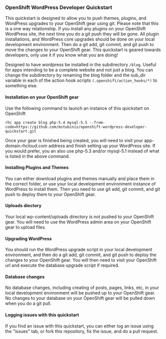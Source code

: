### OpenShift WordPress Developer Quickstart  
This quickstart is designed to allow you to push themes, plugins, and WordPress upgrades to your OpenShift gear using git.  Please note that this is a one way relationship. If you install any plugins on your OpenShift WordPress site, the next time you do a git push they will be gone.  All plugin installations, and WordPress core upgrades should be done on your local development environment.  Then do a git add, git commit, and git push to move the changes to your OpenShift gear.  This quickstart is geared towards developers, only use it if you know what you are doing!

Designed to have wordpress be installed in the subdirectory `/blog`. Useful for apps intending to be a complete website and not just a blog.
You can change the subdirectory by renaming the blog folder and the sub_dir variable in each of the action hook scripts `(.openshift/action_hooks/*)` to something else.

#### Installation on your OpenShift gear  
Use the following command to launch an instance of this quickstart on OpenShift

	rhc app create blog php-5.4 mysql-5.5 --from-code=https://github.com/mstubinis/openshift-wordpress-developer-quickstart.git
	
Once your gear is finished being created, you will need to visit your app-domain.rhcloud.com address and finish setting up your WordPress site.  If you would prefer, you an also use php-5.3 and/or mysql-5.1 instead of what is listed in the above command.  

#### Installing Plugins and Themes  
You can either download plugins and themes manually and place them in the correct folder, or use your local development environment instance of WordPress to install them.  Then you need to use git add, git commit, and git push to deploy them to your OpenShift gear.  

#### Uploads diectory  
Your local wp-content/uploads directory is not pushed to your OpenShift gear.  You will need to use the WordPress admin area on your OpenShift gear to upload files.  

#### Upgrading WordPress  
You should run the WordPress upgrade script in your local development environment, and then do a git add, git commit, and git push to deploy the changes to your OpenShift gear.  You will then need to visit your OpenShift url and execute the database upgrade script if required.  

#### Database changes  
No database changes, including creating of posts, pages, links, etc, in your local development environment will be pushed up to your OpenShift gear.  No changes to your database on your OpenShift gear will be pulled down when you do a git pull.  

#### Logging issues  with this quickstart
If you find an issue with this quickstart, you can either log an issue using the "issues" tab, or fork this repository, fix the issue, and do a pull request.  
